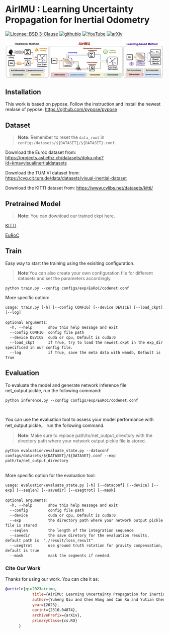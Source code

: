 # AirIMU : Learning Uncertainty Propagation for Inertial Odometry
[![License: BSD 3-Clause](https://img.shields.io/badge/License-BSD%203--Clause-yellow.svg)](./LICENSE)
[![githubio](https://img.shields.io/badge/-website-blue?logo=Github&color=FF0000)](https://airimu.github.io/)
[![YouTube](https://img.shields.io/badge/YouTube-b31b1b?style=flat&logo=youtube&logoColor=white)](https://www.youtube.com/watch?v=fTX1u-e7wtU)
[![arXiv](https://img.shields.io/badge/arXiv-AirIMU-orange.svg)](https://arxiv.org/abs/2310.04874)

![AirIMU](./doc/model.png)


## Installation

This work is based on pypose. Follow the instruction and install the newest realase of pypose:
https://github.com/pypose/pypose


## Dataset
> **Note**: Remember to reset the `data_root` in `configs/datasets/${DATASET}/${DATASET}.conf`.

Download the Euroc dataset from:
https://projects.asl.ethz.ch/datasets/doku.php?id=kmavvisualinertialdatasets

Download the TUM VI dataset from:
https://cvg.cit.tum.de/data/datasets/visual-inertial-dataset

Download the KITTI dataset from:
https://www.cvlibs.net/datasets/kitti/

## Pretrained Model
> **Note**: You can download our trained ckpt here.


[KITTI](https://github.com/sleepycan/AirIMU/releases/download/pretrained_model/KITTI_odom_model.zip)

[EuRoC](https://github.com/sleepycan/AirIMU/releases/download/pretrained_model_euroc/EuRoCWholeaug.zip)
## Train

Easy way to start the training using the exisiting configuration.
> **Note**:You can also create your own configuration file for different datasets and set the parameters accordingly.

```
python train.py --config configs/exp/EuRoC/codenet.conf

```

More specific option:

```
usage: train.py [-h] [--config CONFIG] [--device DEVICE] [--load_ckpt] [--log]

optional arguments:
  -h, --help       show this help message and exit
  --config CONFIG  config file path
  --device DEVICE  cuda or cpu, Default is cuda:0
  --load_ckpt      If True, try to load the newest.ckpt in the exp_dir specificed in our config file.
  --log            if True, save the meta data with wandb, Default is True
```

## Evaluation

To evaluate the model and generate network inference file net_output.pickle, run the following command:
```
python inference.py --config configs/exp/EuRoC/codenet.conf

```

<br>

You can use the evaluation tool to assess your model performance with net_output.pickle， run the following command.
> **Note**: Make sure to replace path/to/net_output_directory with the directory path where your network output pickle file is stored.

```
python evaluation/evaluate_state.py --dataconf configs/datasets/${DATASET}/${DATASET}.conf --exp path/to/net_output_directory

```

<br>
More specific option for the evaluation tool:

```
usage: evaluation/evaluate_state.py [-h] [--dataconf] [--device] [--exp] [--seqlen] [--savedir] [--usegtrot] [--mask]

optional arguments:
  -h, --help       show this help message and exit
  --config         config file path
  --device         cuda or cpu, Default is cuda:0
  --exp            the directory path where your network output pickle file is stored
  --seqlen         the length of the integration sequence
  --savedir        the save diretory for the evaluation results, default path is  "./result/loss_result"
  --usegtrot       use ground truth rotation for gravity compensation, default is true
  --mask           mask the segments if needed. 
```





### Cite Our Work

Thanks for using our work. You can cite it as:

```bib
@article{qiu2023airimu,
            title={AirIMU: Learning Uncertainty Propagation for Inertial Odometry}, 
            author={Yuheng Qiu and Chen Wang and Can Xu and Yutian Chen and Xunfei Zhou and Youjie Xia and Sebastian Scherer},
            year={2023},
            eprint={2310.04874},
            archivePrefix={arXiv},
            primaryClass={cs.RO}
      }
```
